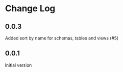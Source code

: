 # Change Log


## 0.0.3

Added sort by name for schemas, tables and views (#5)

## 0.0.1

Initial version
